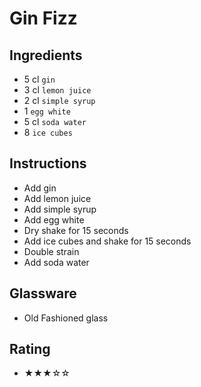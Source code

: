 # Gin Fizz

## Ingredients
- 5 cl `gin`
- 3 cl `lemon juice`
- 2 cl `simple syrup`
- 1 `egg white`
- 5 cl `soda water`
- 8 `ice cubes`

## Instructions
- Add gin
- Add lemon juice
- Add simple syrup
- Add egg white
- Dry shake for 15 seconds
- Add ice cubes and shake for 15 seconds
- Double strain
- Add soda water

## Glassware
- Old Fashioned glass

## Rating
- ★★★☆☆